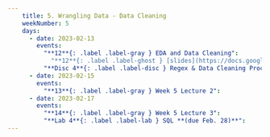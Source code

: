 ```yaml
---
    title: 5. Wrangling Data - Data Cleaning
    weekNumber: 5
    days:
      - date: 2023-02-13
        events:
          "**12**{: .label .label-gray } EDA and Data Cleaning":
            "**12**{: .label .label-ghost } [slides](https://docs.google.com/presentation/d/1l_0dUgEduqx2N5NcTlteUJDQWLK0lsg1_Q9AueGMNPk/edit?usp=sharing) • video • code: [Navigating Files](https://datahub.berkeley.edu/hub/user-redirect/git-pull?repo=https%3A%2F%2Fgithub.com%2FUCB-Econ-148%2Fsp23-student&branch=main&urlpath=lab%2Ftree%2Fsp23-student%2Flec%2FLec5-1%2FLec5-1.ipynb)"
          "**Disc 4**{: .label .label-disc } Regex & Data Cleaning Process ([slides](https://docs.google.com/presentation/d/1ywxGq3UI8jal44S--ToxB9EpkTy9AguMkKTJ5QW0DBU/edit?usp=sharing)) ([regex101](https://regex101.com/))":
      - date: 2023-02-15
        events:
          "**13**{: .label .label-gray } Week 5 Lecture 2":
      - date: 2023-02-17
        events:
          "**14**{: .label .label-gray } Week 5 Lecture 3":
          "**Lab 4**{: .label .label-lab } SQL **(due Feb. 28)**":        
---
```

